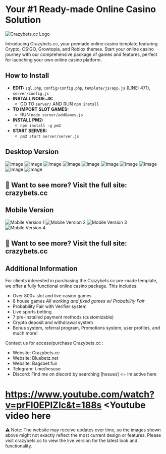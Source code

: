 # Your #1 Ready-made Online Casino Solution

![Crazybets.cc Logo](https://github.com/user-attachments/assets/1facddd5-aa94-4d56-af0b-35bb008b9e81)

Introducing Crazybets.cc, your premade online casino template featuring Crypto, CS:GO, Growtopia, and Roblox themes. Start your online casino journey with our comprehensive package of games and features, perfect for launching your own online casino platform.

## How to Install

- **EDIT:** `sql.php`, `config/config.php`, `template/js/app.js` (LINE: 471), `server/config.js`
- **INSTALL NODE.JS:** 
  - GO TO `server/` AND RUN `npm install`
- **TO IMPORT SLOT GAMES:** 
  - RUN `node server/addGames.js`
- **INSTALL PM2:** 
  - `npm install -g pm2`
- **START SERVER:** 
  - `pm2 start server/server.js`

## Desktop Version

![Image](https://github.com/user-attachments/assets/be8372b8-d4b1-4012-ac30-90f23d85c2b0)
![Image](https://github.com/user-attachments/assets/43c28bbb-5614-4de7-a385-792eb6caaaf0)
![Image](https://github.com/user-attachments/assets/1f50fdb5-8879-440c-a86a-28c8b1f6294c)
![Image](https://github.com/user-attachments/assets/69eea58d-5055-43fb-aae1-23469a28f169)
![Image](https://github.com/user-attachments/assets/74663888-daa9-4d66-9605-d6f46e595ce9)
![Image](https://github.com/user-attachments/assets/bb05ec0a-2a3c-45cf-9a47-b431e8815cf8)
![Image](https://github.com/user-attachments/assets/26040f19-c303-43c5-9716-13078dfd0028)
![Image](https://github.com/user-attachments/assets/69e1a9b8-885f-4753-a9a4-2682254d8d39)
![Image](https://github.com/user-attachments/assets/aef4df34-3246-424c-95d7-709e0780fede)
![Image](https://github.com/user-attachments/assets/f3a94ce2-7c40-4ace-92a9-813a50f26c59)
## 🔗 Want to see more? Visit the full site: crazybets.cc


## Mobile Version

![Mobile Version 1](https://github.com/user-attachments/assets/da605d5c-490f-4f88-a795-e864fba7fb54)
![Mobile Version 2](https://github.com/user-attachments/assets/0d5a63ff-47b1-4aa0-9c4f-7bb265df919b)
![Mobile Version 3](https://github.com/user-attachments/assets/b89d1a25-be8d-4c8e-bc82-40c7f0842ab3)
![Mobile Version 4](https://github.com/user-attachments/assets/792809ec-c030-4eaf-96cb-20e6c6d3f8f8)
## 🔗 Want to see more? Visit the full site: crazybets.cc

## Additional Information

For clients interested in purchasing the Crazybets.cc pre-made template, we offer a fully functional online casino package. This includes:
- Over 800+ slot and live casino games
- 8 house games *All working and fixed games w/ Probability Fair*
- Probability Fair with Verifier system
- Live sports betting
- 7 pre-installed payment methods (customizable)
- Crypto deposit and withdrawal system
- Bonus system, referral program, Promotions system, user profiles, and much more!

Contact us for access/purchase Crazybets.cc :
- Website: Crazybets.cc
- Website: Bluebetz.net
- Website: Bagsbet.fun
- Telegram: t.me/hesuse
- Discord: Find me on discord by searching [hesues] <= im active here
# https://www.youtube.com/watch?v=prFl0EPIZIc&t=188s <Youtube video here

⚠️ Note: The website may receive updates over time, so the images shown above might not exactly reflect the most current design or features. Please visit crazybets.cc to view the live version for the latest look and functionality.
